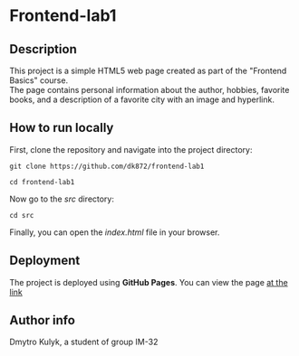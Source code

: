 # Frontend-lab1

## Description
This project is a simple HTML5 web page created as part of the "Frontend Basics" course.  
The page contains personal information about the author, hobbies, favorite books, and a description of a favorite city with an image and hyperlink. 

## How to run locally
First, clone the repository and navigate into the project directory:
```
git clone https://github.com/dk872/frontend-lab1
```
```
cd frontend-lab1
```

Now go to the *src* directory:
```
cd src
```

Finally, you can open the *index.html* file in your browser.

## Deployment
The project is deployed using **GitHub Pages**. You can view the page [at the link]()

## Author info
Dmytro Kulyk, a student of group IM-32
